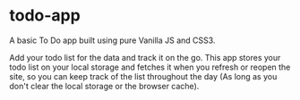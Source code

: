 # todo-app

A basic To Do app built using pure Vanilla JS and CSS3.

Add your todo list for the data and track it on the go. This app stores your todo list on your local storage and fetches it when you refresh or reopen the site, so you can keep track of the list throughout the day (As long as you don't clear the local storage or the browser cache).
